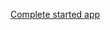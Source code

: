
[Complete started app](https://www.youtube.com/watch?v=cXojtB8vS2E&list=PL2i17lRog5pBWlzbSoOP9AJS_iL34yIoZ&index=1&t=1136s)